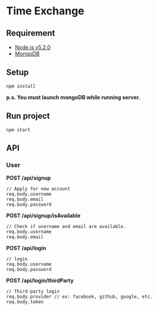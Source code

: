 # Time Exchange
## Requirement
* [Node.js v5.2.0](https://nodejs.org/)
* [MongoDB](https://www.mongodb.org/)

## Setup
```
npm install
```
__p.s. You must launch mongoDB while running server.__

## Run project
```
npm start
```


## API

### User

__POST /api/signup__
	
	// Apply for new account
	req.body.username 
	req.body.email
	req.body.password

__POST /api/signup/isAvailable__

	// Check if username and email are available.
	req.body.username 
	req.body.email
	
__POST /api/login__

	// login
	req.body.username
	req.body.password

__POST /api/login/thirdParty__

	// Third-party login
	req.body.provider // ex: facebook, github, google, etc.
	req.body.token
	


